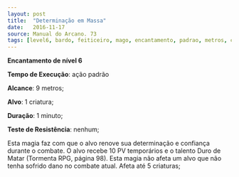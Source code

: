 ```yaml
---
layout: post
title:  "Determinação em Massa"
date:   2016-11-17
source: Manual do Arcano. 73
tags: [level6, bardo, feiticeiro, mago, encantamento, padrao, metros, criatura, minuto, nenhum]
---
```


**Encantamento de nível 6**

**Tempo de Execução**: ação padrão

**Alcance**: 9 metros;

**Alvo**: 1 criatura;

**Duração**: 1 minuto;

**Teste de Resistência**: nenhum;

Esta magia faz com que o alvo renove sua determinação e confiança  durante o combate. O alvo recebe 10 PV 
temporários e o talento Duro de Matar (Tormenta RPG, página 98). Esta magia não afeta um alvo que não tenha sofrido dano no combate atual.
Afeta até 5 criaturas;